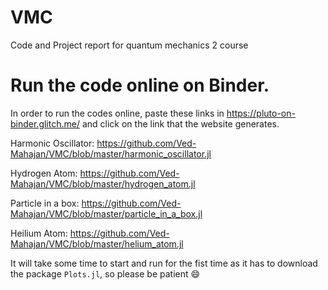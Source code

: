 # VMC
Code and Project report for quantum mechanics 2 course

# Run the code online on Binder.

In order to run the codes online, paste these links in https://pluto-on-binder.glitch.me/ and click on the link that the website generates.

Harmonic Oscillator: https://github.com/Ved-Mahajan/VMC/blob/master/harmonic_oscillator.jl

Hydrogen Atom: https://github.com/Ved-Mahajan/VMC/blob/master/hydrogen_atom.jl

Particle in a box: https://github.com/Ved-Mahajan/VMC/blob/master/particle_in_a_box.jl

Heilium Atom: https://github.com/Ved-Mahajan/VMC/blob/master/helium_atom.jl

It will take some time to start and run for the fist time as it has to download the package `Plots.jl`, so please be patient 😄
